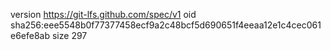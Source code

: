 version https://git-lfs.github.com/spec/v1
oid sha256:eee5548b0f77377458ecf9a2c48bcf5d690651f4eeaa12e1c4cec061e6efe8ab
size 297
